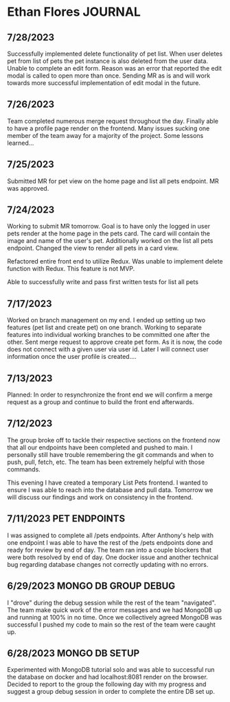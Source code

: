 # Ethan Flores JOURNAL

## 7/28/2023

Successfully implemented delete functionality of pet list. When user deletes pet from list of pets the pet instance is also deleted from the user data. Unable to complete an edit form. Reason was an error that reported the edit modal is called to open more than once. Sending MR as is and will work towards more successful implementation of edit modal in the future.

## 7/26/2023

Team completed numerous merge request throughout the day. Finally able to have a profile page render on the frontend. Many issues sucking one member of the team away for a majority of the project. Some lessons learned...

## 7/25/2023

Submitted MR for pet view on the home page and list all pets endpoint. MR was approved.

## 7/24/2023

Working to submit MR tomorrow. Goal is to have only the logged in user pets render at the home page in the pets card. The card will contain the image and name of the user's pet. Additionally worked on the list all pets endpoint. Changed the view to render all pets in a card view.

Refactored entire front end to utilize Redux. Was unable to implement delete function with Redux. This feature is not MVP.

Able to successfully write and pass first written tests for list all pets

## 7/17/2023

Worked on branch management on my end. I ended up setting up two features (pet list and create pet) on one branch. Working to separate features into individual working branches to be committed one after the other. Sent merge request to approve create pet form. As it is now, the code does not connect with a given user via user id. Later I will connect user information once the user profile is created....

## 7/13/2023

Planned: In order to resynchronize the front end we will confirm a merge request as a group and continue to build the front end afterwards.

## 7/12/2023

The group broke off to tackle their respective sections on the frontend now that all our endpoints have been completed and pushed to main. I personally still have trouble remembering the git commands and when to push, pull, fetch, etc. The team has been extremely helpful with those commands.

This evening I have created a temporary List Pets frontend. I wanted to ensure I was able to reach into the database and pull data. Tomorrow we will discuss our findings and work on consistency in the frontend.

## 7/11/2023 PET ENDPOINTS

I was assigned to complete all /pets endpoints. After Anthony's help with one endpoint I was able to have the rest of the /pets endpoints done and ready for review by end of day. The team ran into a couple blockers that were both resolved by end of day. One docker issue and another technical bug regarding database changes not correctly updating with no errors.

## 6/29/2023 MONGO DB GROUP DEBUG

I "drove" during the debug session while the rest of the team "navigated". The team make quick work of the error messages and we had MongoDB up and running at 100% in no time. Once we collectively agreed MongoDB was successful I pushed my code to main so the rest of the team were caught up.

## 6/28/2023 MONGO DB SETUP

Experimented with MongoDB tutorial solo and was able to successful run the database on docker and had localhost:8081 render on the browser. Decided to report to the group the following day with my progress and suggest a group debug session in order to complete the entire DB set up.
